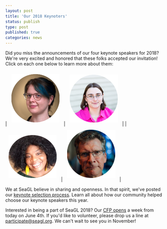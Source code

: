 ```yaml
---
layout: post
title: 'Our 2018 Keynoters'
status: publish
type: post
published: true
categories: news
---
```


Did you miss the announcements of our four keynote speakers for 2018? We're very excited and honored that these folks accepted our invitation! Click on each one below to learn more about them:

| <a href="http://seagl.org/news/2018/05/01/2018_keynoter-molly_deblanc.html"><img src="/img/posts/2018_Keynote_Molly-circle.png" style="margin:10px;width:150px;" alt="Molly de Blanc" title="Molly de Blanc" /></a> | <a href="http://seagl.org/news/2018/05/02/2018_keynoter-elizabeth_krumbach_joseph.html"><img src="/img/posts/2018_Keynote_Lyz-circle.png" style="margin:10px; width:150px;" alt="Elizabeth Krumbach Joseph" title="Elizabeth Krumbach Joseph" /></a> |
| <a href="http://seagl.org/news/2018/05/03/2018_keynoter-tameika_reed.html"><img src="/img/posts/2018_Keynote_Tameika.png" style="margin:10px; width:150px;" alt="Tameika Reed" title="Tameika Reed" /></a> | <a href="http://seagl.org/news/2018/05/04/2018_keynoter-stephen_walli.html"><img src="/img/posts/2018_Keynote_Stephen-circle.png" style="margin:10px;width:150px;" alt="Stephen Walli" title="Stephen Walli" /></a> |

We at SeaGL believe in sharing and openness. In that spirit, we've posted our [keynote selection process](http://seagl.org/news/2018/04/30/keynote_selection_process.html). Learn all about how our community helped choose our keynote speakers this year.

Interested in being a part of SeaGL 2018? Our [CFP opens](http://seagl.org/news/2018/04/09/code_of_practice.html) a week from today on June 4th. If you'd like to volunteer, please drop us a line at [participate@seagl.org](mailto:participate@seagl.org). We can't wait to see you in November!

